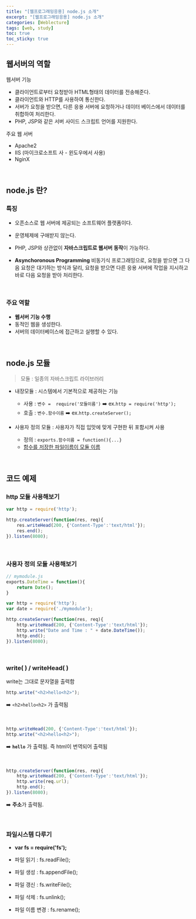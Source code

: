```yaml
---
title: "[웹프로그래밍응용] node.js 소개"
excerpt: "[웹프로그래밍응용] node.js 소개"
categories: [Weblecture]
tags: [web, study]
toc: true
toc_sticky: true
---
```


## 웹서버의 역할

웹서버 기능
  + 클라이언트로부터 요청받아 HTML형태의 데이터를 전송해준다.
  + 클라이언트와 HTTP를 사용하여 통신한다.
  + 서버가 요청을 받으면, 다른 응용 서버에 요청하거나 데이터 베이스에서 데이터를 취합하여 처리한다.
  + PHP, JSP와 같은 서버 사이드 스크립트 언어를 지원한다.

주요 웹 서버
  + Apache2
  + IIS (마이크로소프트 사 - 윈도우에서 사용)
  + NginX

<br>

## node.js 란?

### 특징

+ 오픈소스로 웹 서버에 제공되는 소프트웨어 플랫폼이다.
+ 운영체제에 구애받지 않는다.
+ PHP, JSP와 상관없이 **자바스크립트로 웹서버 동작**이 가능하다.

+ **Asynchoronous Programming** 비동기식 프로그래밍으로, 요청을 받으면 그 다음 요청은 대기하는 방식과 달리, 요청을 받으면 다른 응용 서버에 작업을 지시하고 바로 다음 요청을 받아 처리한다.

<br>

### 주요 역할

+ **웹서버 기능 수행**
+ 동적인 웹을 생성한다.
+ 서버의 데이터베이스에 접근하고 실행할 수 있다.

<br>

## node.js 모듈

> 모듈 : 일종의 자바스크립트 라이브러리

+ 내장모듈 : 시스템에서 기본적으로 제공하는 기능
    + 사용 : `변수 =  require('모듈이름')` ➡️ ex.`http = require('http');`
    + 호출 : `변수.함수이름` ➡️ ex.`http.createServer();`

+ 사용자 정의 모듈 : 사용자가 직접 입맛에 맞게 구현한 뒤 포함시켜 사용
    + 정의 : `exports.함수이름 = function(){...}`
    + <u>함수를 저장한 파일이름이 모듈 이름</u>

<br>

## 코드 예제

### http 모듈 사용해보기

```js
var http = require('http');

http.createServer(function(res, req){
    res.writeHead(200, {'Content-Type':'text/html'});
    res.end();
}).listen(8080);
```

<br>

### 사용자 정의 모듈 사용해보기

```js
// mymodule.js
exports.DateTime = function(){
    return Date();
}
```

```js
var http = require('http');
var date = require('./mymodule');

http.createServer(function(res, req){
    http.writeHead(200, {'Content-Type':'text/html'});
    http.write("Date and Time : " + date.DateTime());
    http.end();
}).listen(8080);
```

<br>

### write( ) / writeHead( )

write는 그대로 문자열을 출력함

```js
http.write("<h2>hello<h2>"); 
```  
➡️ `<h2>hello<h2>` 가 출력됨   

<br>

```js
http.writeHead(200, {'Content-Type':'text/html'});
http.write("<h2>hello<h2>");
```  
➡️ **`hello`** 가 출력됨. 즉 html이 번역되어 출력됨

<br>

```js
http.createServer(function(res, req){
    http.writeHead(200, {'Content-Type':'text/html'});
    http.write(req.url);
    http.end();
}).listen(8080);
```  
➡️ **주소**가 출력됨.

<br>

### 파일시스템 다루기

+ **var fs = require('fs');**

+ 파일 읽기 : fs.readFile();
+ 파일 생성 : fs.appendFile();
+ 파일 갱신 : fs.writeFile();
+ 파일 삭제 : fs.unlink();
+ 파일 이름 변경 : fs.rename();

